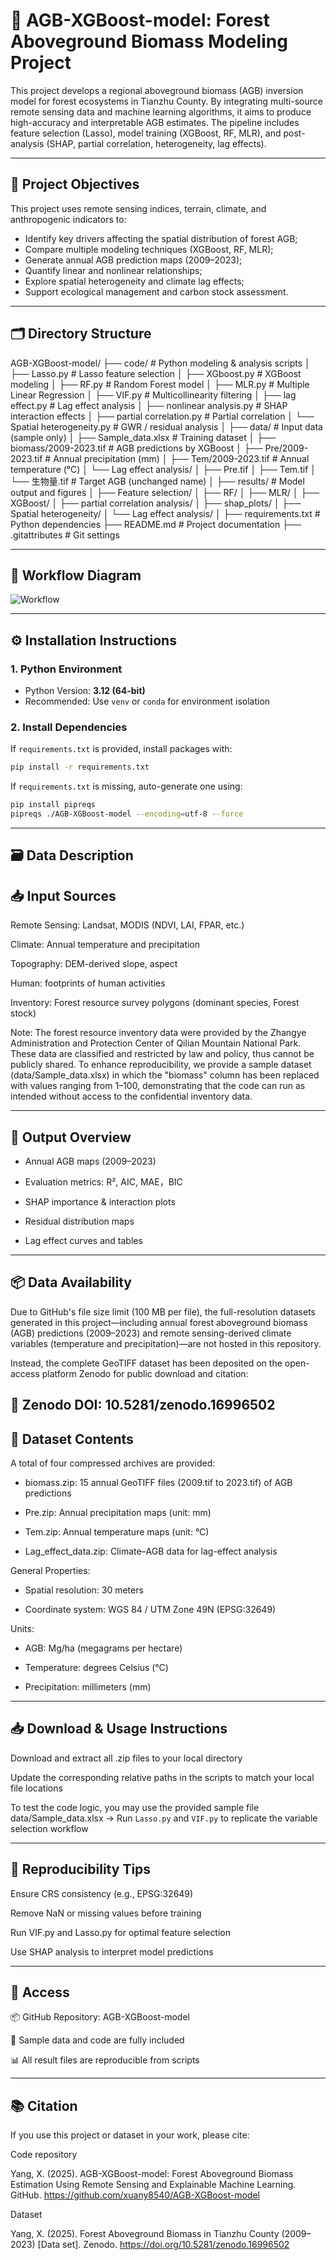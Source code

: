 # 🌲 AGB-XGBoost-model: Forest Aboveground Biomass Modeling Project

This project develops a regional aboveground biomass (AGB) inversion model for forest ecosystems in Tianzhu County. By integrating multi-source remote sensing data and machine learning algorithms, it aims to produce high-accuracy and interpretable AGB estimates. The pipeline includes feature selection (Lasso), model training (XGBoost, RF, MLR), and post-analysis (SHAP, partial correlation, heterogeneity, lag effects).

---

## 📌 Project Objectives

This project uses remote sensing indices, terrain, climate, and anthropogenic indicators to:

- Identify key drivers affecting the spatial distribution of forest AGB;
- Compare multiple modeling techniques (XGBoost, RF, MLR);
- Generate annual AGB prediction maps (2009–2023);
- Quantify linear and nonlinear relationships;
- Explore spatial heterogeneity and climate lag effects;
- Support ecological management and carbon stock assessment.

---

## 🗂️ Directory Structure
AGB-XGBoost-model/
├── code/ # Python modeling & analysis scripts
│ ├── Lasso.py # Lasso feature selection
│ ├── XGboost.py # XGBoost modeling
│ ├── RF.py # Random Forest model
│ ├── MLR.py # Multiple Linear Regression
│ ├── VIF.py # Multicollinearity filtering
│ ├── lag effect.py # Lag effect analysis
│ ├── nonlinear analysis.py # SHAP interaction effects
│ ├── partial correlation.py # Partial correlation
│ └── Spatial heterogeneity.py # GWR / residual analysis
│
├── data/ # Input data (sample only)
│ ├── Sample_data.xlsx # Training dataset
│ ├── biomass/2009-2023.tif # AGB predictions by XGBoost
│ ├── Pre/2009-2023.tif # Annual precipitation (mm)
│ ├── Tem/2009-2023.tif # Annual temperature (°C)
│ └── Lag effect analysis/
│ ├── Pre.tif
│ ├── Tem.tif
│ └── 生物量.tif # Target AGB (unchanged name)
│
├── results/ # Model output and figures
│ ├── Feature selection/
│ ├── RF/
│ ├── MLR/
│ ├── XGBoost/
│ ├── partial correlation analysis/
│ ├── shap_plots/
│ ├── Spatial heterogeneity/
│ └── Lag effect analysis/
│
├── requirements.txt # Python dependencies
├── README.md # Project documentation
├── .gitattributes # Git settings

---

## 🧭 Workflow Diagram

![Workflow](results/Technical%20route.png)

---

## ⚙️ Installation Instructions

### 1. Python Environment

- Python Version: **3.12 (64-bit)**
- Recommended: Use `venv` or `conda` for environment isolation

### 2. Install Dependencies

If `requirements.txt` is provided, install packages with:

```bash
pip install -r requirements.txt
```
If `requirements.txt` is missing, auto-generate one using:
```bash
pip install pipreqs
pipreqs ./AGB-XGBoost-model --encoding=utf-8 --force
```
---

## 🗃️ Data Description
## 📥 Input Sources

Remote Sensing: Landsat, MODIS (NDVI, LAI, FPAR, etc.)

Climate: Annual temperature and precipitation

Topography: DEM-derived slope, aspect

Human: footprints of human activities

Inventory: Forest resource survey polygons (dominant species, Forest stock)

Note: The forest resource inventory data were provided by the Zhangye Administration and Protection Center of Qilian Mountain National Park.
These data are classified and restricted by law and policy, thus cannot be publicly shared.
To enhance reproducibility, we provide a sample dataset (data/Sample_data.xlsx) in which the "biomass" column has been replaced with values ranging from 1–100, demonstrating that the code can run as intended without access to the confidential inventory data.

---
## 💾 Output Overview

- Annual AGB maps (2009–2023)

- Evaluation metrics: R², AIC, MAE，BIC

- SHAP importance & interaction plots

- Residual distribution maps

- Lag effect curves and tables

---
## 📦 Data Availability

Due to GitHub's file size limit (100 MB per file), the full-resolution datasets generated in this project—including annual forest aboveground biomass (AGB) predictions (2009–2023) and remote sensing-derived climate variables (temperature and precipitation)—are not hosted in this repository.

Instead, the complete GeoTIFF dataset has been deposited on the open-access platform Zenodo for public download and citation:

🔗 Zenodo DOI: 10.5281/zenodo.16996502
---

## 📁 Dataset Contents

A total of four compressed archives are provided:

- biomass.zip: 15 annual GeoTIFF files (2009.tif to 2023.tif) of AGB predictions

- Pre.zip: Annual precipitation maps (unit: mm)

- Tem.zip: Annual temperature maps (unit: °C)

- Lag_effect_data.zip: Climate–AGB data for lag-effect analysis

General Properties:

  - Spatial resolution: 30 meters

  - Coordinate system: WGS 84 / UTM Zone 49N (EPSG:32649)

Units:

  - AGB: Mg/ha (megagrams per hectare)

  - Temperature: degrees Celsius (°C)

  - Precipitation: millimeters (mm)
  
 ---
## 📥 Download & Usage Instructions

Download and extract all .zip files to your local directory

Update the corresponding relative paths in the scripts to match your local file locations

To test the code logic, you may use the provided sample file data/Sample_data.xlsx
→ Run `Lasso.py` and `VIF.py` to replicate the variable selection workflow

---
 
## 🧠 Reproducibility Tips

Ensure CRS consistency (e.g., EPSG:32649)

Remove NaN or missing values before training

Run VIF.py and Lasso.py for optimal feature selection

Use SHAP analysis to interpret model predictions

 ---

##  🔗 Access

📦 GitHub Repository: AGB-XGBoost-model

📁 Sample data and code are fully included

📊 All result files are reproducible from scripts

 ---

## 📚 Citation

If you use this project or dataset in your work, please cite:

Code repository

Yang, X. (2025). AGB-XGBoost-model: Forest Aboveground Biomass Estimation Using Remote Sensing and Explainable Machine Learning. GitHub. https://github.com/xuany8540/AGB-XGBoost-model

Dataset

Yang, X. (2025). Forest Aboveground Biomass in Tianzhu County (2009–2023) [Data set]. Zenodo. https://doi.org/10.5281/zenodo.16996502




